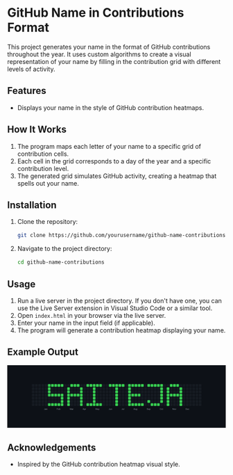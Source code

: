 # GitHub Name in Contributions Format

This project generates your name in the format of GitHub contributions throughout the year. It uses custom algorithms to create a visual representation of your name by filling in the contribution grid with different levels of activity.

## Features

- Displays your name in the style of GitHub contribution heatmaps.

## How It Works

1. The program maps each letter of your name to a specific grid of contribution cells.
2. Each cell in the grid corresponds to a day of the year and a specific contribution level.
3. The generated grid simulates GitHub activity, creating a heatmap that spells out your name.

## Installation

1. Clone the repository:
   ```bash
   git clone https://github.com/yourusername/github-name-contributions.git
   ```
2. Navigate to the project directory:
   ```bash
   cd github-name-contributions
   ```

## Usage

1. Run a live server in the project directory. If you don't have one, you can use the Live Server extension in Visual Studio Code or a similar tool.
2. Open `index.html` in your browser via the live server.
3. Enter your name in the input field (if applicable).
4. The program will generate a contribution heatmap displaying your name.

## Example Output

![Example Heatmap](https://github.com/SachinSaiTej/github-style-name-representor/blob/main/image.png)

## Acknowledgements

- Inspired by the GitHub contribution heatmap visual style.

